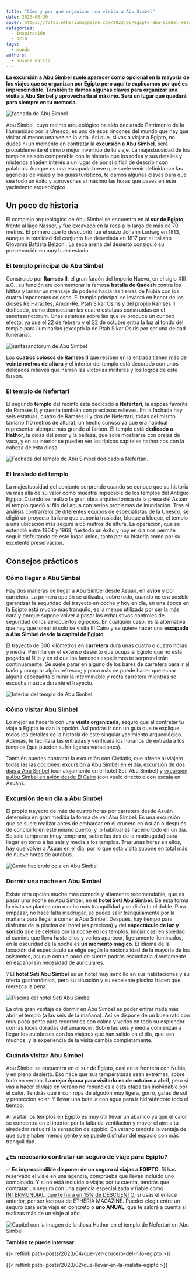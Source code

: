 ```yaml
---
title: "Cómo y por qué organizar una visita a Abu Simbel"
date: 2023-06-30
cover: https://fotos.etheriamagazine.com/2023/06/egipto-abu-simbel-estatuas.jpg
categories: 
  - inspiración
  - ocio
tags: 
  - mundo
authors: 
  - Susana García
---
```


**La excursión a Abu Simbel suele aparecer como opcional en la mayoría de los viajes que 
se organizan por Egipto pero aquí te explicamos por qué es imprescindible. También te 
damos algunas claves para organizar una visita a Abu Simbel y aprovecharla al máximo. 
Será un lugar que quedará para siempre en tu memoria.** 

![fachada de Abu Simbel](https://fotos.etheriamagazine.com/2023/06/egipto-abu-simbel-amanecer.jpg "Entrada del templo principal de Abu Simbel con los cuatro colosos de Ramsés II al amanecer. © Susana García")

Abu Simbel, cuyo recinto arqueológico ha sido declarado Patrimonio de la Humanidad por 
la Unesco, es uno de esos rincones del mundo que hay que visitar al menos una vez en la 
vida. Así que, si vas a viajar a Egipto, no dudes ni un momento en contratar la 
**excursión a Abu Simbel**, será probablemente el dinero mejor invertido de tu viaje. La 
majestuosidad de los templos es sólo comparable con la historia que los rodea y sus 
detalles y misterios añaden interés a un lugar de por sí difícil de describir con 
palabras. Aunque es una escapada breve que suele venir definida por las agencias de 
viajes y los guías turísticos, te damos algunas claves para que sea todo un éxito y 
aproveches al máximo las horas que pases en este yacimiento arqueológico. 

## Un poco de historia

El complejo arqueológico de Abu Simbel se encuentra en al **sur de Egipto**, frente al 
lago Nasser, y fue excavado en la roca a lo largo de más de 70 metros. El primero que lo 
descubrió fue el suizo Johann Ludwig en 1813, aunque la totalidad del conjunto fue 
desvelada en 1817 por el italiano Giovanni Battista Belzoni. La seca arena del desierto 
consiguió su preservación en muy buen estado. 

### El templo principal de Abu Simbel

Construido por **Ramsés II**, el gran faraón del Imperio Nuevo, en el siglo XIII a.C., 
su función era conmemorar la famosa **batalla de Qadesh** contra los hititas y lanzar un 
mensaje de poderío hacia las tierras de Nubia con los cuatro imponentes colosos. El 
templo principal se levantó en honor de los dioses Re Haractes, Amón-Re, Ptah Sikar 
Osiris y del propio Ramsés II deificado, como demuestran las cuatro estatuas construidas 
en el sanctasanctórum. Unas estatuas sobre las que se produce un curioso efecto, ya que 
el 22 de febrero y el 22 de octubre entra la luz al fondo del templo para iluminarlas 
(excepto la de Ptah Sikar Osiris por ser una deidad funeraria). 

![santasanctórum de Abu Simbel](https://fotos.etheriamagazine.com/2023/06/egipto-abu-simbel-sancta-sanctorum.jpg "Cámara interior del templo con las estatuas de los tres dioses a los que está dedicado y de Ramsés II. © SG")

Los **cuatros colosos de Ramsés II** que reciben en la entrada tienen más de **veinte 
metros de altura** y el interior del templo está decorado con unos delicados relieves 
que narran las victorias militares y los logros de este faraón. 

### El templo de Nefertari

El segundo **templo** del recinto está dedicado a **Nefertari**, la esposa favorita de 
Ramsés II, y cuenta también con preciosos relieves. En la fachada hay seis estatuas, 
cuatro de Ramsés II y dos de Nefertari, todas del mismo tamaño (10 metros de altura), un 
hecho curioso ya que era habitual representar siempre más grande al faráon. El templo 
está **dedicado a Hathor**, la diosa del amor y la belleza, que solía mostrarse con 
orejas de vaca, y en su interior se pueden ver los típicos capiteles hathoricos con la 
cabeza de esta diosa. 

![Fachada del templo de Abu Simbel dedicado a Nefertari.](https://fotos.etheriamagazine.com/2023/06/egipto-abu-simbel-templo-nefertari.jpg "Fachada del templo de Abu Simbel dedicado a Nefertari. © SG")

### El traslado del templo

La majestuosidad del conjunto sorprende cuando se conoce que su historia va más allá de 
su valor como muestra impecable de los templos del Antiguo Egipto. Cuando se realizó la 
gran obra arquitectónica de la presa del Asuán el templo quedó al filo del agua con 
serios problemas de inundación. Tras el análisis contrarreloj de diferentes equipos de 
especialistas de la Unesco, se eligió un proyecto italiano que suponía trasladar, bloque 
a bloque, el templo a una ubicación más segura a 65 metros de altura. La operación, que 
se extendió entre 1964 y 1968, fue todo un éxito y hoy en día nos permite seguir 
disfrutando de este lugar único, tanto por su historia como por su excelente 
preservación. 

## Consejos prácticos

### Cómo llegar a Abu Simbel

Hay dos maneras de llegar a Abu Simbel desde Asuán, en **avión** y por carretera. La 
primera opción se utilizaba, sobre todo, cuando no era posible garantizar la seguridad 
del trayecto en coche y hoy en día, en una época en la Egipto está mucho más tranquilo, 
es la menos utilizada por ser la más cara y porque supone volver a pasar los exhaustivos 
controles de seguridad de los aeropuertos egipcios. En cualquier caso, es la alternativa 
que hay que tomar si solo se visita El Cairo y se quiere hacer una **escapada a Abu 
Simbel desde la capital de Egipto**. 

El trayecto de 300 kilómetros en **carretera** dura unas cuatro o cuatro horas y media. 
Permite ver el extenso desierto que ocupa el Egipto que no está pegado al Nilo y en el 
que los famosos espejismos te sorprenderán continuamente. Se suele parar en alguno de 
los bares de carretera para ir al baño y comprar algún refresco; y poco más se puede 
hacer que echar alguna cabezadita o mirar la interminable y recta carretera mientras se 
escucha música durante el trayecto. 

![Interior del templo de Abu Simbel.](https://fotos.etheriamagazine.com/2023/06/egipto-abu-simbel-entrada-templo-ramses-ii.jpg "Interior del templo de Abu Simbel. © SG")

### Cómo visitar Abu Simbel

Lo mejor es hacerlo con una **visita organizada**, seguro que al contratar tu viaje a 
Egipto te dan la opción. Así podrás ir con un guía que te explique todos los detalles de 
la historia de este singular yacimiento arqueológico. Además, te facilitará las entradas 
y verificará los horarios de entrada a los templos (que pueden sufrir ligeras 
variaciones). 

También puedes contratar la excursión con Civitatis, que ofrece al viajero todas las las 
opciones: [excursión a Abu 
Simbel](https://www.civitatis.com/es/asuan/excursion-abu-simbel/?aid=10211) en el día, 
[excursión de dos días a Abu 
Simbel](https://www.civitatis.com/es/asuan/tour-abu-simbel-2-dias/?aid=10211) (con 
alojamiento en el hotel Seti Abu Simbel) y [excursión a Abu Simbel en avión desde El 
Cairo](https://www.civitatis.com/es/el-cairo/excursion-abu-simbel/?aid=10211) (con vuelo 
directo o con escala en Asuán). 

### Excursión de un día a Abu Simbel

El propio trayecto de más de cuatro horas por carretera desde Asuán determina en gran 
medida la forma de ver Abu Simbel. Es una excursión que se suele realizar antes de 
embarcar en el crucero en Asuán o después de concluirlo en este mismo puerto, y lo 
habitual es hacerlo todo en un día. Se sale temprano (muy temprano, sobre las dos de la 
madrugada) para llegar en torno a las seis y media a los templos. Tras unas horas en 
ellos, hay que volver a Asuán en el día, por lo que esta visita supone en total más de 
nueve horas de autobús. 

![Gente haciendo cola en Abu Simbel](https://fotos.etheriamagazine.com/2023/06/egipto-abu-simbel-templos.jpg "Vista general del yacimiento arqueológico de Abu Simbel. © SG")

### Dormir una noche en Abu Simbel

Existe otra opción mucho más cómoda y altamente recomendable, que es pasar una noche en 
Abu Simbel, en el **hotel Seti Abu Simbel**. De esta forma la visita se plantea con 
mucha más tranquilidad y se disfruta el doble. Para empezar, no hace falta madrugar, se 
puede salir tranquilamente por la mañana para llegar a comer a Abu Simbel. Después, hay 
tiempo para disfrutar de la piscina del hotel (es preciosa) y del **espectáculo de luz y 
sonido** que se celebra por la noche en los templos. Iniciar casi en soledad el camino 
que lleva hasta ellos y verlos aparecer, ligeramente iluminados, en la oscuridad de la 
noche es **un momento mágico**. El idioma de la locución del espectáculo se elige según 
la nacionalidad de la mayoría de los asistentes, así que con un poco de suerte podrás 
escucharla directamente en español sin necesidad de auriculares. 

? El **hotel Seti Abu Simbel** es un hotel muy sencillo en sus habitaciones y su oferta 
gastronómica, pero su situación y su excelente piscina hacen que merezca la pena. 

![Piscina del hotel Seti Abu Simbel](https://fotos.etheriamagazine.com/2023/06/egipto-abu-simbel-hotel-seti.jpg "Piscina del hotel Seti Abu Simbel. © SG")

La otra gran ventaja de dormir en Abu Simbel es poder entrar nada más abrir el templo (a 
las seis de la mañana). Así se dispone de un buen rato con muy poca gente para 
recorrerlos con calma y verlos en todo su esplendor con las luces doradas del amanecer. 
Sobre las seis y media comienzan a llegar los autobuses con los viajeros que han salido 
en el día, que son muchos, y la experiencia de la visita cambia completamente. 

### Cuándo visitar Abu Simbel

Abu Simbel se encuentra en el sur de Egipto, casi en la frontera con Nubia, y en pleno 
desierto. Eso hace que sus temperaturas sean extremas, sobre todo en verano. La **mejor 
época para visitarlo es de octubre a abril**, pero si vas a hacer el viaje en verano no 
renuncies a esta etapa tan inolvidable por el calor. Tendrás que ir con ropa de algodón 
muy ligera, gorro, gafas de sol y protección solar. Y llevar una botella con agua para 
ir hidratándote todo el tiempo. 

Al visitar los templos en Egipto es muy útil llevar un abanico ya que el calor se 
concentra en el interior por la falta de ventilación y mover el aire a tu alrededor 
reducirá la sensación de agobio. En verano tendrás la ventaja de que suele haber menos 
gente y se puede disfrutar del espacio con más tranquilidad. 

### ¿Es necesario contratar un seguro de viaje para Egipto?

✅ **Es imprescindible disponer de un seguro si viajas a EGIPTO**. Si has reservado el 
viaje en una agencia, comprueba que llevas incluido uno combinado. Y si no está incluido 
o viajas por tu cuenta, tendrás que contratar un seguro con una agencia especializada y 
fiable como [INTERMUNDIAL, que te hará un 15% de 
DESCUENTO](https://clk.tradedoubler.com/click?p=281568&a=3132464&url=https%3A%2F%2Fwww.intermundial.es%2Fafiliados%2Fseguros-de-viaje-recomendado%3Ftduid%3Da2505c6202eb9ec08ada064bcce8aa48%26utm_source%3DTradedoubler%26utm_medium%3D1%26utm_campaign%3DGeneral%26utm_content%3D3132464%26utm_term%3D3132464), 
si usas el enlace anterior, por ser lector/a de ETHERIA MAGAZINE. Puedes elegir entre un 
seguro para este viaje en concreto o **uno ANUAL**, que te saldrá a cuenta si realizas 
más de un viaje al año. 

![Capitel con la imagen de la diosa Hathor en el templo de Nefertari en Abu Simbel](https://fotos.etheriamagazine.com/2023/06/egipto-abu-simbel-relieve-hator.jpg "Capitel con la imagen de la diosa Hathor en el templo de Nefertari. © SG")

**También te puede interesar:** 

{{< reflink path=posts/2023/04/que-ver-crucero-del-nilo-egipto >}} 

{{< reflink path=posts/2023/02/que-llevar-en-la-maleta-egipto >}}
